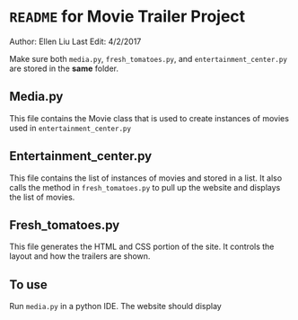 # `README` for Movie Trailer Project

Author: Ellen Liu
Last Edit: 4/2/2017

Make sure both `media.py`, `fresh_tomatoes.py`, and `entertainment_center.py`
are stored in the **same** folder.

## Media.py
This file contains the Movie class that is used to create instances of movies
used in `entertainment_center.py`

## Entertainment_center.py
This file contains the list of instances of movies and stored in a list. It
also calls the method in `fresh_tomatoes.py` to pull up the website and
displays the list of movies.

## Fresh_tomatoes.py
This file generates the HTML and CSS portion of the site. It controls the
layout and how the trailers are shown.

## To use
Run `media.py` in a python IDE. The website should display
